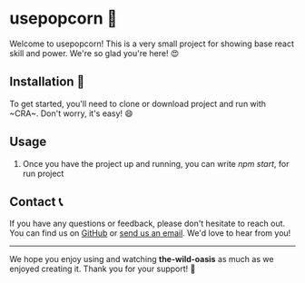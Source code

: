 # usepopcorn 🍿

Welcome to usepopcorn! This is a very small project for showing base react skill and power. We're so glad you're here! 😍

## Installation 📩

To get started, you'll need to clone or download project and run with ~CRA~. Don't worry, it's easy! 😄

## Usage

1. Once you have the project up and running, you can write *npm start*, for run project


## Contact 📞

If you have any questions or feedback, please don't hesitate to reach out. You can find us on [GitHub](https://github.com/Mahdi-heydari) or [send us an email](mahdi.funlife@gmail.com). We'd love to hear from you!

---

We hope you enjoy using and watching **the-wild-oasis** as much as we enjoyed creating it. Thank you for your support! 🌱
